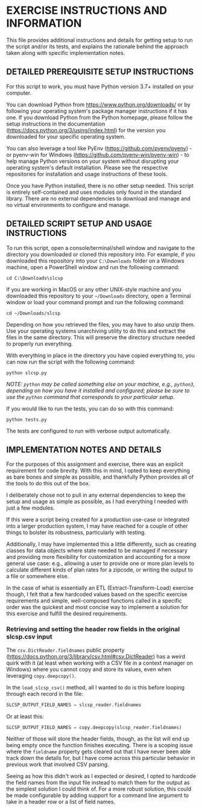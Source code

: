 # EXERCISE INSTRUCTIONS AND INFORMATION

This file provides additional instructions and details for getting setup to run
the script and/or its tests, and explains the rationale behind the approach
taken along with specific implementation notes.


## DETAILED PREREQUISITE SETUP INSTRUCTIONS

For this script to work, you must have Python version 3.7+ installed on your
computer.

You can download Python from https://www.python.org/downloads/ or by following
your operating system's package manager instructions if it has one.  If you
download Python from the Python homepage, please follow the setup instructions
in the documentation (https://docs.python.org/3/using/index.html) for the
version you downloaded for your specific operating system.

You can also leverage a tool like PyEnv (https://github.com/pyenv/pyenv) - or
pyenv-win for Windows (https://github.com/pyenv-win/pyenv-win) - to help manage
Python versions on your system without disrupting your operating system's
default installation.  Please see the respective repositories for installation
and usage instructions of these tools.

Once you have Python installed, there is no other setup needed.  This script is
entirely self-contained and uses modules only found in the standard library.
There are no external dependencies to download and manage and no virtual
environments to configure and manage.


## DETAILED SCRIPT SETUP AND USAGE INSTRUCTIONS

To run this script, open a console/terminal/shell window and navigate to the
directory you downloaded or cloned this repository into.  For example, if you
downloaded this repository into your `C:\Downloads` folder on a Windows machine,
open a PowerShell window and run the following command:

```
cd C:\Downloads\slcsp
```

If you are working in MacOS or any other UNIX-style machine and you downloaded
this repository to your `~/Downloads` directory, open a Terminal
window or load your command prompt and run the following command:

```
cd ~/Downloads/slcsp
```

Depending on how you retrieved the files, you may have to also unzip them.  Use
your operating systems unarchiving utility to do this and extract the files in
the same directory.  This will preserve the directory structure needed to
properly run everything.

With everything in place in the directory you have copied everything to, you can
now run the script with the following command:

```
python slcsp.py
```

_NOTE: `python` may be called something else on your machine, e.g., `python3`,
depending on how you have it installed and configured; please be sure to use the
`python` command that corresponds to your particular setup._

If you would like to run the tests, you can do so with this command:

```
python tests.py
```

The tests are configured to run with verbose output automatically.


## IMPLEMENTATION NOTES AND DETAILS

For the purposes of this assignment and exercise, there was an explicit
requirement for code brevity.  With this in mind, I opted to keep everything as
bare bones and simple as possible, and thankfully Python provides all of the
tools to do this out of the box.

I deliberately chose not to pull in any external dependencies to keep the setup
and usage as simple as possible, as I had everything I needed with just a few
modules.

If this were a script being created for a production use-case or integrated into
a larger production system, I may have reached for a couple of other things to
bolster its robustness, particularly with testing.

Additionally, I may have implemented this a little differently, such as creating
classes for data objects where state needed to be managed if necessary and
providing more flexibility for customization and accounting for a more general
use case: e.g., allowing a user to provide one or more plan levels to calculate
different kinds of plan rates for a zipcode, or writing the output to a file or
somewhere else.

In the case of what is essentially an ETL (Extract-Transform-Load) exercise
though, I felt that a few hardcoded values based on the specific exercise
requirements and simple, well-composed functions called in a specific order was
the quickest and most concise way to implement a solution for this exercise and
fulfill the desired requirements.


### Retrieving and setting the header row fields in the original slcsp.csv input

The `csv.DictReader.fieldnames` public property
(https://docs.python.org/3/library/csv.html#csv.DictReader)
has a weird quirk with it (at least when working with a CSV file in a context
manager on Windows) where you cannot copy and store its values, even when
leveraging `copy.deepcopy()`.

In the `load_slcsp_csv()` method, all I wanted to do is this before looping
through each record in the file:

```python
SLCSP_OUTPUT_FIELD_NAMES = slcsp_reader.fieldnames
```

Or at least this:

```python
SLCSP_OUTPUT_FIELD_NAMES = copy.deepcopy(slcsp_reader.fieldnames)
```

Neither of those will store the header fields, though, as the list will end up
being empty once the function finishes executing. There is a scoping issue where
the `fieldname` property gets cleared out that I have never been able track down
the details for, but I have come across this particular behavior in previous
work that involved CSV parsing.

Seeing as how this didn't work as I expected or desired, I opted to hardcode the
field names from the input file instead to match them for the output as the
simplest solution I could think of.  For a more robust solution, this could be
made configurable by adding support for a command line argument to take in a
header row or a list of field names.
